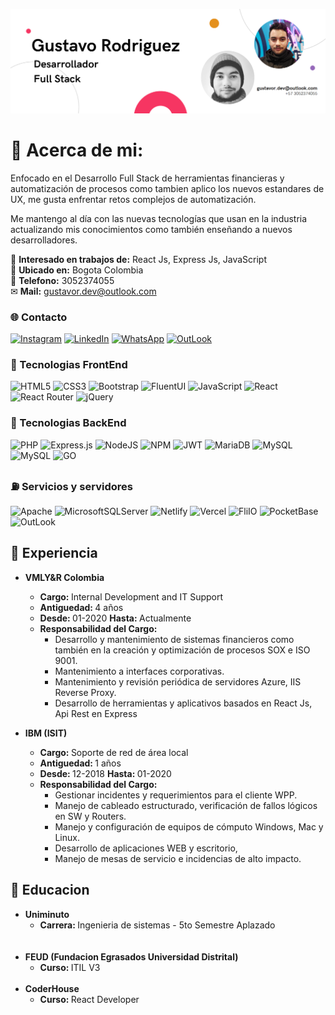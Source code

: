 ![banner](https://github.com/Gustavo19951/Gustavo19951/blob/main/Banner.png?raw=true)

# 💫 Acerca de mi:
Enfocado en el Desarrollo Full Stack de herramientas financieras y automatización de procesos
como tambien aplico los nuevos estandares de UX, me gusta enfrentar retos complejos de automatización.

Me mantengo al día con las nuevas tecnologías que usan en la industria actualizando mis conocimientos como también enseñando a nuevos desarrolladores.

🤝 <strong>Interesado en trabajos de:</strong> React Js, Express Js, JavaScript<br>
🌆 <strong>Ubicado en:</strong> Bogota Colombia<br>
📱 <strong>Telefono:</strong> 3052374055<br>
✉ <strong>Mail:</strong> gustavor.dev@outlook.com


### 🌐 Contacto
[![Instagram](https://img.shields.io/badge/Instagram-E4405F?style=for-the-badge&logo=instagram&logoColor=white)](https://instagram.com/Gus_Rodri1)
[![LinkedIn](https://img.shields.io/badge/LinkedIn-0077B5?style=for-the-badge&logo=linkedin&logoColor=white)](https://linkedin.com/in/gustavoadolforodriguezbernal) 
[![WhatsApp](https://img.shields.io/badge/WhatsApp-25D366?style=for-the-badge&logo=whatsapp&logoColor=white)](https://api.WhatsApp.com/send?phone=3052374055) 
[![OutLook](https://img.shields.io/badge/Microsoft_Outlook-0078D4?style=for-the-badge&logo=microsoft-outlook&logoColor=white)](mailto:gustavor.dev.outlook.com)


### 📱 Tecnologias FrontEnd
![HTML5](https://img.shields.io/badge/html5-%23E34F26.svg?style=for-the-badge&logo=html5&logoColor=white)
![CSS3](https://img.shields.io/badge/css3-%231572B6.svg?style=for-the-badge&logo=css3&logoColor=white)
![Bootstrap](https://img.shields.io/badge/bootstrap-%23563D7C.svg?style=for-the-badge&logo=bootstrap&logoColor=white)
![FluentUI](https://img.shields.io/badge/Fluent%20UI-%23000000.svg?style=for-the-badge&logo=microsoft&logoColor=white)
![JavaScript](https://img.shields.io/badge/javascript-%23323330.svg?style=for-the-badge&logo=javascript&logoColor=%23F7DF1E)
![React](https://img.shields.io/badge/react-%2320232a.svg?style=for-the-badge&logo=react&logoColor=%2361DAFB)
![React Router](https://img.shields.io/badge/React_Router-CA4245?style=for-the-badge&logo=react-router&logoColor=white)
![jQuery](https://img.shields.io/badge/jquery-%230769AD.svg?style=for-the-badge&logo=jquery&logoColor=white)


### 🧱 Tecnologias BackEnd
![PHP](https://img.shields.io/badge/php-%23777BB4.svg?style=for-the-badge&logo=php&logoColor=white)
![Express.js](https://img.shields.io/badge/express.js-%23404d59.svg?style=for-the-badge&logo=express&logoColor=%2361DAFB)
![NodeJS](https://img.shields.io/badge/node.js-6DA55F?style=for-the-badge&logo=node.js&logoColor=white)
![NPM](https://img.shields.io/badge/NPM-%23000000.svg?style=for-the-badge&logo=npm&logoColor=white)
![JWT](https://img.shields.io/badge/JWT-black?style=for-the-badge&logo=JSON%20web%20tokens)
![MariaDB](https://img.shields.io/badge/MariaDB-003545?style=for-the-badge&logo=mariadb&logoColor=white)
![MySQL](https://img.shields.io/badge/mysql-%2300f.svg?style=for-the-badge&logo=mysql&logoColor=white)
![MySQL](https://img.shields.io/badge/oracle-49111C?style=for-the-badge&logo=oracle&logoColor=white)
![GO](https://img.shields.io/badge/GO_LANG-F5F5F5?style=for-the-badge&logo=GO&logoColor=WHITE)


### ⛽ Servicios y servidores
![Apache](https://img.shields.io/badge/apache-%23D42029.svg?style=for-the-badge&logo=apache&logoColor=white)
![MicrosoftSQLServer](https://img.shields.io/badge/iis%20Sever-3366CC?style=for-the-badge&logo=microsoft&logoColor=white)
![Netlify](https://img.shields.io/badge/netlify-%23000000.svg?style=for-the-badge&logo=netlify&logoColor=#00C7B7)
![Vercel](https://img.shields.io/badge/VERCEL-%23000000.svg?style=for-the-badge&logo=vercel&logoColor=#00C7B7)
![FliIO](https://img.shields.io/badge/fly_io-%23563D7C.svg?style=for-the-badge&logo=icloud&logoColor=white)
![PocketBase](https://img.shields.io/badge/pocketbase-F5F5F5?style=for-the-badge&logo=pocketbase&logoColor=black)
![OutLook](https://img.shields.io/badge/microsoft_azure-0078D4?style=for-the-badge&logo=microsoft-azure&logoColor=white)


## 🦺 Experiencia

* <strong>VMLY&R Colombia</strong>
  * <strong>Cargo: </strong>Internal Development and IT Support
  * <strong>Antiguedad: </strong>4 años
  * <strong>Desde: </strong> 01-2020 <strong>Hasta: </strong> Actualmente
  * <strong>Responsabilidad del Cargo: </strong>
    * Desarrollo y mantenimiento de sistemas financieros como también en la creación y optimización de procesos SOX e ISO 9001.
    * Mantenimiento a interfaces corporativas.
    * Mantenimiento y revisión periódica de servidores Azure, IIS Reverse Proxy.
    * Desarrollo de herramientas y aplicativos basados en React Js, Api Rest en Express


* <strong>IBM (ISIT)</strong>
  * <strong>Cargo: </strong>Soporte de red de área local
  * <strong>Antiguedad: </strong>1 años
  * <strong>Desde: </strong> 12-2018 <strong>Hasta: </strong> 01-2020
  * <strong>Responsabilidad del Cargo: </strong>
    * Gestionar incidentes y requerimientos para el cliente WPP.
    * Manejo de cableado estructurado, verificación de fallos lógicos en SW y Routers.
    * Manejo y configuración de equipos de cómputo Windows, Mac y Linux.
    * Desarrollo de aplicaciones WEB y escritorio, 
    * Manejo de mesas de servicio e incidencias de alto impacto.

## 📖 Educacion

* <strong>Uniminuto</strong>
  * <strong>Carrera: </strong> Ingenieria de sistemas - 5to Semestre Aplazado
  <br>
  <br>
* <strong>FEUD (Fundacion Egrasados Universidad Distrital)</strong>
  * <strong>Curso: </strong> ITIL V3
    <br>
    <br>
* <strong>CoderHouse</strong>
  * <strong>Curso: </strong>React Developer

<br>
<br>
<br>